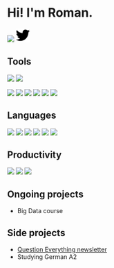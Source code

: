# Hi! I'm Roman. 
![](https://img.shields.io/badge/IDE-PyCharm-informational?style=flat&logo=pc&logoColor=white&color=449ae8)
<a href="https://twitter.com/romandek_com"><img alt="Twitter" title="Twitter" height="32" width="32" src="https://raw.githubusercontent.com/romandek/romandek/master/assets/twitter.svg"></a>

## Tools 
![](https://img.shields.io/badge/MacOS-10.15-informational?style=flat&logo=apple&logoColor=white&color=449ae8)
![](https://img.shields.io/badge/Windows-10-informational?style=flat&logo=windows&logoColor=white&color=449ae8)

![](https://img.shields.io/badge/IDE-PyCharm-informational?style=flat&logo=pc&logoColor=white&color=449ae8)
![](https://img.shields.io/badge/IDE-Jupyter-informational?style=flat&logo=jupyter&logoColor=white&color=449ae8)
![](https://img.shields.io/badge/IDE-VisualStudio-informational?style=flat&logo=visual-studio&logoColor=white&color=449ae8)
![](https://img.shields.io/badge/IDE-VisualStudio%20Code-informational?style=flat&logo=visual-studio-code&logoColor=white&color=449ae8)
![](https://img.shields.io/badge/DBMS-Microsoft%20SQL%20Server-informational?style=flat&logo=microsoft-sql-server&logoColor=white&color=449ae8)
![](https://img.shields.io/badge/Editor-Sublime%20Text-informational?style=flat&logo=sublime-text&logoColor=white&color=449ae8)

## Languages 
![](https://img.shields.io/badge/Python%203.7-Intermediate-informational?style=flat&logo=python&logoColor=white&color=2bbc8a)
![](https://img.shields.io/badge/X++-Advanced-informational?style=flat&logo=Dynamics-365&logoColor=white&color=2bbc8a)
![](https://img.shields.io/badge/JavaScript-Intermediate-informational?style=flat&logo=javascript&logoColor=white&color=2bbc8a)
![](https://img.shields.io/badge/SQL-Master-informational?style=flat&logo=microsoft-sql-server&logoColor=white&color=2bbc8a)
![](https://img.shields.io/badge/Ruby-Intermediate-informational?style=flat&logo=ruby&logoColor=white&color=2bbc8a)
![](https://img.shields.io/badge/AppleScript-Advanced-informational?style=flat&logo=Apple&logoColor=white&color=2bbc8a)

## Productivity
![](https://img.shields.io/badge/Task%20management-OmniFocus-informational?style=flat&logo=omnifocus&logoColor=white&color=a18cff)
![](https://img.shields.io/badge/Notes-Notion-informational?style=flat&logo=Notion&logoColor=white&color=a18cff)
![](https://img.shields.io/badge/Writing-Scrivener-informational?style=flat&logo=Scrivener&logoColor=white&color=a18cff)

## Ongoing projects
- Big Data course 

## Side projects 
- [Question Everything newsletter](https://questioneverything.substack.com)
- Studying German A2

